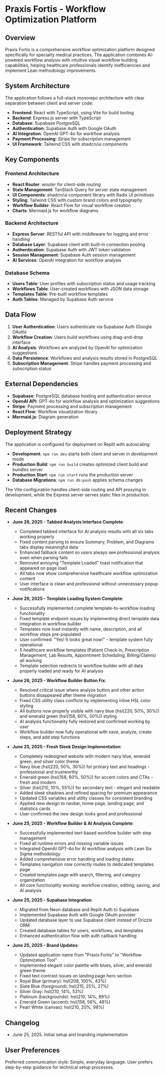 # Praxis Fortis - Workflow Optimization Platform

## Overview

Praxis Fortis is a comprehensive workflow optimization platform designed specifically for specialty medical practices. The application combines AI-powered workflow analysis with intuitive visual workflow building capabilities, helping healthcare professionals identify inefficiencies and implement Lean methodology improvements.

## System Architecture

The application follows a full-stack monorepo architecture with clear separation between client and server code:

- **Frontend**: React with TypeScript, using Vite for build tooling
- **Backend**: Express.js server with TypeScript
- **Database**: Supabase PostgreSQL 
- **Authentication**: Supabase Auth with Google OAuth
- **AI Integration**: OpenAI GPT-4o for workflow analysis
- **Payment Processing**: Stripe for subscription management
- **UI Framework**: Tailwind CSS with shadcn/ui components

## Key Components

### Frontend Architecture
- **React Router**: wouter for client-side routing
- **State Management**: TanStack Query for server state management
- **UI Components**: shadcn/ui component library with Radix UI primitives
- **Styling**: Tailwind CSS with custom brand colors and typography
- **Workflow Builder**: React Flow for visual workflow creation
- **Charts**: Mermaid.js for workflow diagrams

### Backend Architecture
- **Express Server**: RESTful API with middleware for logging and error handling
- **Database Layer**: Supabase client with built-in connection pooling
- **Authentication**: Supabase Auth with JWT token validation
- **Session Management**: Supabase Auth session management
- **AI Services**: OpenAI integration for workflow analysis

### Database Schema
- **Users Table**: User profiles with subscription status and usage tracking
- **Workflows Table**: User-created workflows with JSON data storage
- **Templates Table**: Pre-built workflow templates
- **Auth Tables**: Managed by Supabase Auth service

## Data Flow

1. **User Authentication**: Users authenticate via Supabase Auth (Google OAuth)
2. **Workflow Creation**: Users build workflows using drag-and-drop interface
3. **AI Analysis**: Workflows are analyzed by OpenAI for optimization suggestions
4. **Data Persistence**: Workflows and analysis results stored in PostgreSQL
5. **Subscription Management**: Stripe handles payment processing and subscription status

## External Dependencies

- **Supabase**: PostgreSQL database hosting and authentication service
- **OpenAI API**: GPT-4o for workflow analysis and optimization suggestions
- **Stripe**: Payment processing and subscription management
- **React Flow**: Workflow visualization library
- **Mermaid.js**: Diagram generation

## Deployment Strategy

The application is configured for deployment on Replit with autoscaling:

- **Development**: `npm run dev` starts both client and server in development mode
- **Production Build**: `npm run build` creates optimized client build and bundles server
- **Production Start**: `npm run start` runs the production server
- **Database Migrations**: `npm run db:push` applies schema changes

The Vite configuration handles client-side routing and API proxying in development, while the Express server serves static files in production.

## Recent Changes

- **June 26, 2025 - Tabbed Analysis Interface Complete**: 
  - Completed tabbed interface for AI analysis results with all six tabs working properly
  - Fixed content parsing to ensure Summary, Problem, and Diagrams tabs display meaningful data
  - Enhanced fallback content so users always see professional analysis even when parsing fails
  - Removed annoying "Template Loaded" toast notification that appeared on page load
  - All tabs now show comprehensive healthcare workflow optimization content
  - User interface is clean and professional without unnecessary popup notifications

- **June 26, 2025 - Template Loading System Complete**: 
  - Successfully implemented complete template-to-workflow loading functionality
  - Fixed template endpoint issues by implementing direct template data integration in workflow builder
  - Templates now load instantly with name, description, and all workflow steps pre-populated
  - User confirmed: "Yes! It looks great now!" - template system fully operational
  - 5 healthcare workflow templates (Patient Check-in, Prescription Management, Lab Results, Appointment Scheduling, Billing/Claims) all working
  - Template selection redirects to workflow builder with all data properly loaded and ready for AI analysis

- **June 26, 2025 - Workflow Builder Button Fix**: 
  - Resolved critical issue where analyze button and other action buttons disappeared after theme migration
  - Fixed CSS utility class conflicts by implementing inline HSL color styling
  - All buttons now properly visible with navy blue (hsl(220, 50%, 30%)) and emerald green (hsl(158, 60%, 50%)) styling
  - AI analysis functionality fully restored and confirmed working by user
  - Workflow builder now fully operational with save, analyze, create steps, and add step functions

- **June 25, 2025 - Fresh Sleek Design Implementation**: 
  - Completely redesigned website with modern navy blue, emerald green, and silver color theme
  - Navy blue (hsl(220, 50%, 30%)) for primary text and headings - professional and trustworthy
  - Emerald green (hsl(158, 60%, 50%)) for accent colors and CTAs - fresh and modern
  - Silver (hsl(210, 10%, 55%)) for secondary text - elegant and readable
  - Added sleek shadows and refined spacing for premium appearance
  - Updated CSS variables and utility classes for consistent branding
  - Applied new design to navbar, home page, landing page, and statistics cards
  - User confirmed the new design looks good and professional

- **June 25, 2025 - Workflow Builder & AI Analysis Complete**: 
  - Successfully implemented text-based workflow builder with step management
  - Fixed all runtime errors and missing variable issues
  - Integrated OpenAI GPT-4o for AI workflow analysis with Lean Six Sigma methodology
  - Added comprehensive error handling and loading states
  - Templates navigation now correctly routes to dedicated templates page
  - Created templates page with search, filtering, and category organization
  - All core functionality working: workflow creation, editing, saving, and AI analysis

- **June 25, 2025 - Supabase Integration**: 
  - Migrated from Neon database and Replit Auth to Supabase
  - Implemented Supabase Auth with Google OAuth provider
  - Updated database layer to use Supabase client instead of Drizzle ORM
  - Created database tables for users, workflows, and templates
  - Enhanced authentication flow with auth callback handling

- **June 25, 2025 - Brand Updates**: 
  - Updated application name from "Praxis Fortis" to "Workflow Optimization Tool"
  - Implemented elegant color palette with blues, silver, and emerald green theme
  - Fixed text contrast issues on landing page hero section
  - Royal Blue (primary): hsl(208, 100%, 43%)
  - Slate Blue (foreground): hsl(215, 25%, 27%)
  - Silver Gray: hsl(210, 14%, 53%)  
  - Platinum (backgrounds): hsl(210, 14%, 89%)
  - Emerald Green (accent): hsl(158, 58%, 48%)
  - Pearl White (canvas): hsl(210, 20%, 98%)

## Changelog

- June 25, 2025. Initial setup and branding implementation

## User Preferences

Preferred communication style: Simple, everyday language.
User prefers step-by-step guidance for technical setup processes.